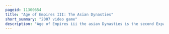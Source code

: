 ```yaml
---
pageid: 11300654
title: "Age of Empires III: The Asian Dynasties"
short_summary: "2007 video game"
description: "Age of Empires iii the asian Dynasties is the second Expansion Pack for the real-time Strategy Video Game Age of Empires iii developed and published by microsoft Game Studios. The Mac Version was ported over, developed and published by Destineer's Macsoft. The game is the second expansion pack following The WarChiefs. The Game Introduces three new Civilizations ; China, Japan, and India. It also introduced minor People, Campaigns, Maps, and Game Modes."
---
```

